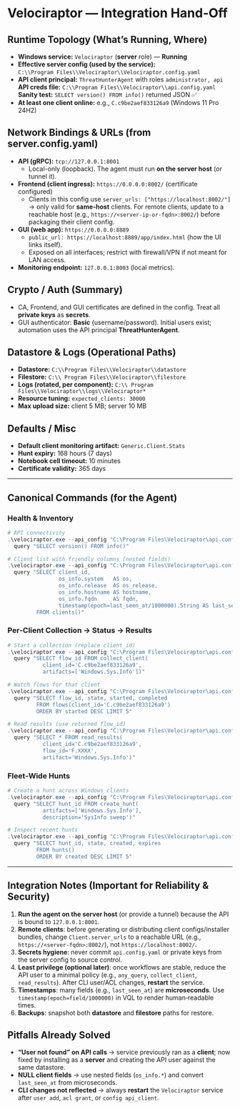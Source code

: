 # Velociraptor — Integration Hand‑Off

## Runtime Topology (What’s Running, Where)
- **Windows service:** `Velociraptor` (**server** role) — **Running**
- **Effective server config (used by the service):**  
  `C:\\Program Files\\Velociraptor\\Velociraptor.config.yaml`
- **API client principal:** `ThreatHunterAgent` with roles `administrator, api`  
  **API creds file:** `C:\\Program Files\\Velociraptor\\api.config.yaml`  
  **Sanity test:** `SELECT version() FROM info()` returned JSON ✅
- **At least one client online:** e.g., `C.c9be2aef833126a9` (Windows 11 Pro 24H2)

## Network Bindings & URLs (from server.config.yaml)
- **API (gRPC):** `tcp://127.0.0.1:8001`  
  - Local-only (loopback). The agent must run **on the server host** (or tunnel it).
- **Frontend (client ingress):** `https://0.0.0.0:8002/` (certificate configured)  
  - Clients in this config use `server_urls: ["https://localhost:8002/"]` → only valid for **same-host** clients. For remote clients, update to a reachable host (e.g., `https://<server-ip-or-fqdn>:8002/`) before packaging their client config.
- **GUI (web app):** `https://0.0.0.0:8889`  
  - `public_url: https://localhost:8889/app/index.html` (how the UI links itself).  
  - Exposed on all interfaces; restrict with firewall/VPN if not meant for LAN access.
- **Monitoring endpoint:** `127.0.0.1:8003` (local metrics).

## Crypto / Auth (Summary)
- CA, Frontend, and GUI certificates are defined in the config. Treat all **private keys** as **secrets**.
- GUI authenticator: **Basic** (username/password). Initial users exist; automation uses the API principal **ThreatHunterAgent**.

## Datastore & Logs (Operational Paths)
- **Datastore:** `C:\\Program Files\\Velociraptor\\datastore`
- **Filestore:** `C:\\ Program Files\\Velociraptor\\filestore`
- **Logs (rotated, per component):** `C:\\ Program Files\\Velociraptor\\logs\\Velociraptor*`
- **Resource tuning:** `expected_clients: 30000`
- **Max upload size:** client 5 MB; server 10 MB

## Defaults / Misc
- **Default client monitoring artifact:** `Generic.Client.Stats`
- **Hunt expiry:** 168 hours (7 days)
- **Notebook cell timeout:** 10 minutes
- **Certificate validity:** 365 days

---

## Canonical Commands (for the Agent)

### Health & Inventory
```powershell
# API connectivity
.\velociraptor.exe --api_config "C:\Program Files\Velociraptor\api.config.yaml" `
  query "SELECT version() FROM info()"

# Client list with friendly columns (nested fields)
.\velociraptor.exe --api_config "C:\Program Files\Velociraptor\api.config.yaml" `
  query "SELECT client_id,
                os_info.system   AS os,
                os_info.release  AS os_release,
                os_info.hostname AS hostname,
                os_info.fqdn     AS fqdn,
                timestamp(epoch=last_seen_at/1000000).String AS last_seen
         FROM clients()"
```

### Per‑Client Collection → Status → Results
```powershell
# Start a collection (replace client_id)
.\velociraptor.exe --api_config "C:\Program Files\Velociraptor\api.config.yaml" `
  query "SELECT flow_id FROM collect_client(
           client_id='C.c9be2aef833126a9',
           artifacts=['Windows.Sys.Info'])"

# Watch flows for that client
.\velociraptor.exe --api_config "C:\Program Files\Velociraptor\api.config.yaml" `
  query "SELECT flow_id, state, started, completed
         FROM flows(client_id='C.c9be2aef833126a9')
         ORDER BY started DESC LIMIT 5"

# Read results (use returned flow_id)
.\velociraptor.exe --api_config "C:\Program Files\Velociraptor\api.config.yaml" `
  query "SELECT * FROM read_results(
           client_id='C.c9be2aef833126a9',
           flow_id='F.XXXX',
           artifact='Windows.Sys.Info')"
```

### Fleet‑Wide Hunts
```powershell
# Create a hunt across Windows clients
.\velociraptor.exe --api_config "C:\Program Files\Velociraptor\api.config.yaml" `
  query "SELECT hunt_id FROM create_hunt(
           artifacts=['Windows.Sys.Info'],
           description='SysInfo sweep')"

# Inspect recent hunts
.\velociraptor.exe --api_config "C:\Program Files\Velociraptor\api.config.yaml" `
  query "SELECT hunt_id, state, created, expires
         FROM hunts()
         ORDER BY created DESC LIMIT 5"
```

---

## Integration Notes (Important for Reliability & Security)
1. **Run the agent on the server host** (or provide a tunnel) because the API is bound to `127.0.0.1:8001`.
2. **Remote clients**: before generating or distributing client configs/installer bundles, change
   `Client.server_urls` to a reachable URL (e.g., `https://<server-fqdn>:8002/`), not `https://localhost:8002/`.
3. **Secrets hygiene**: never commit `api.config.yaml` or private keys from the server config to source control.
4. **Least privilege (optional later)**: once workflows are stable, reduce the API user to a minimal policy (e.g., `any_query`, `collect_client`, `read_results`). After CLI user/ACL changes, **restart** the service.
5. **Timestamps**: many fields (e.g., `last_seen_at`) are **microseconds**. Use `timestamp(epoch=field/1000000)` in VQL to render human‑readable times.
6. **Backups**: snapshot both **datastore** and **filestore** paths for restore.

## Pitfalls Already Solved
- **“User not found” on API calls** → service previously ran as a **client**; now fixed by installing as a **server** and creating the API user against the same datastore.
- **NULL client fields** → use nested fields (`os_info.*`) and convert `last_seen_at` from microseconds.
- **CLI changes not reflected** → always **restart** the `Velociraptor` service after `user add`, `acl grant`, or `config api_client`.
